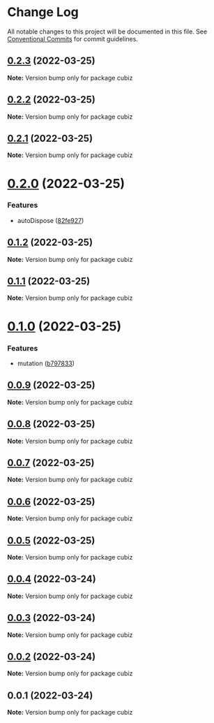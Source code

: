 # Change Log

All notable changes to this project will be documented in this file.
See [Conventional Commits](https://conventionalcommits.org) for commit guidelines.

## [0.2.3](https://github.com/linq2js/cubiz/compare/v0.2.2...v0.2.3) (2022-03-25)

**Note:** Version bump only for package cubiz





## [0.2.2](https://github.com/linq2js/cubiz/compare/v0.2.1...v0.2.2) (2022-03-25)

**Note:** Version bump only for package cubiz





## [0.2.1](https://github.com/linq2js/cubiz/compare/v0.2.0...v0.2.1) (2022-03-25)

**Note:** Version bump only for package cubiz





# [0.2.0](https://github.com/linq2js/cubiz/compare/v0.1.2...v0.2.0) (2022-03-25)


### Features

* autoDispose ([82fe927](https://github.com/linq2js/cubiz/commit/82fe927d9d67125fa04a6e974e4afec09380de39))





## [0.1.2](https://github.com/linq2js/cubiz/compare/v0.1.1...v0.1.2) (2022-03-25)

**Note:** Version bump only for package cubiz





## [0.1.1](https://github.com/linq2js/cubiz/compare/v0.1.0...v0.1.1) (2022-03-25)

**Note:** Version bump only for package cubiz





# [0.1.0](https://github.com/linq2js/cubiz/compare/v0.0.9...v0.1.0) (2022-03-25)


### Features

* mutation ([b797833](https://github.com/linq2js/cubiz/commit/b797833d202b5f3d13861665296016e5597c335f))





## [0.0.9](https://github.com/linq2js/cubiz/compare/v0.0.8...v0.0.9) (2022-03-25)

**Note:** Version bump only for package cubiz





## [0.0.8](https://github.com/linq2js/cubiz/compare/v0.0.7...v0.0.8) (2022-03-25)

**Note:** Version bump only for package cubiz





## [0.0.7](https://github.com/linq2js/cubiz/compare/v0.0.6...v0.0.7) (2022-03-25)

**Note:** Version bump only for package cubiz





## [0.0.6](https://github.com/linq2js/cubiz/compare/v0.0.5...v0.0.6) (2022-03-25)

**Note:** Version bump only for package cubiz





## [0.0.5](https://github.com/linq2js/cubiz/compare/v0.0.4...v0.0.5) (2022-03-25)

**Note:** Version bump only for package cubiz





## [0.0.4](https://github.com/linq2js/cubiz/compare/v0.0.3...v0.0.4) (2022-03-24)

**Note:** Version bump only for package cubiz





## [0.0.3](https://github.com/linq2js/cubiz/compare/v0.0.2...v0.0.3) (2022-03-24)

**Note:** Version bump only for package cubiz





## [0.0.2](https://github.com/linq2js/cubiz/compare/v0.0.1...v0.0.2) (2022-03-24)

**Note:** Version bump only for package cubiz





## 0.0.1 (2022-03-24)

**Note:** Version bump only for package cubiz
